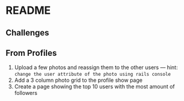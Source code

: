 # README

## Challenges

## From Profiles

1. Upload a few photos and reassign them to the other users — hint: `change the user attribute of the photo using rails console`
2. Add a 3 column photo grid to the profile show page
3. Create a page showing the top 10 users with the most amount of followers